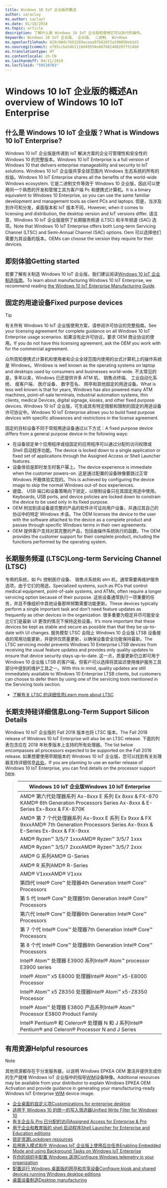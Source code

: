 ```yaml
---
title: Windows 10 IoT 企业版的概述
author: saraclay
ms.author: saclayt
ms.date: 01/18/2018
ms.topic: article
description: 了解什么是 Windows 10 IoT 企业版和使用它可以执行的操作。
keywords: Windows 10 IoT 企业版、 企业版、 二进制、 Windows
ms.openlocfilehash: 029c98dc7652269aceaa97b820f2a190850eb1d3
ms.sourcegitcommit: ef85ccba54b1118d49554e88768240020ff514b0
ms.translationtype: HT
ms.contentlocale: zh-CN
ms.lasthandoff: 04/11/2019
ms.locfileid: "59510783"
---
```

# <a name="an-overview-of-windows-10-iot-enterprise"></a><span data-ttu-id="7f5d8-104">Windows 10 IoT 企业版的概述</span><span class="sxs-lookup"><span data-stu-id="7f5d8-104">An overview of Windows 10 IoT Enterprise</span></span>

## <a name="what-is-windows-10-iot-enterprise"></a><span data-ttu-id="7f5d8-105">什么是 Windows 10 IoT 企业版？</span><span class="sxs-lookup"><span data-stu-id="7f5d8-105">What is Windows 10 IoT Enterprise?</span></span>
<span data-ttu-id="7f5d8-106">Windows 10 IoT 企业版是传递到 IoT 解决方案的企业可管理性和安全性的 Windows 10 的完整版本。</span><span class="sxs-lookup"><span data-stu-id="7f5d8-106">Windows 10 IoT Enterprise is a full version of Windows 10 that delivers enterprise manageability and security to IoT solutions.</span></span> <span data-ttu-id="7f5d8-107">Windows 10 IoT 企业版共享全球范围内 Windows 生态系统的所有的权益。</span><span class="sxs-lookup"><span data-stu-id="7f5d8-107">Windows 10 IoT Enterprise shares all the benefits of the world-wide Windows ecosystem.</span></span> <span data-ttu-id="7f5d8-108">它是二进制文件等效于 Windows 10 企业版，因此可以使用同一个熟悉的开发和管理工具为客户端 Pc 和便携式计算机。</span><span class="sxs-lookup"><span data-stu-id="7f5d8-108">It is a binary equivalent to Windows 10 Enterprise, so you can use the same familiar development and management tools as client PCs and laptops.</span></span>  <span data-ttu-id="7f5d8-109">但是，当涉及到许可和分发，桌面版本和 IoT 版本不同。</span><span class="sxs-lookup"><span data-stu-id="7f5d8-109">However, when it comes to licensing and distribution, the desktop version and IoT versions differ.</span></span> <span data-ttu-id="7f5d8-110">请注意，Windows 10 IoT 企业版提供了长期服务频道 (LTSC) 和半年频道 (SAC) 选项。</span><span class="sxs-lookup"><span data-stu-id="7f5d8-110">Note that Windows 10 IoT Enterprise offers both Long-term Servicing Channel (LTSC) and Semi-Annual Channel (SAC) options.</span></span> <span data-ttu-id="7f5d8-111">Oem 可以选择他们需要为其设备的版本。</span><span class="sxs-lookup"><span data-stu-id="7f5d8-111">OEMs can choose the version they require for their devices.</span></span>

## <a name="getting-started"></a><span data-ttu-id="7f5d8-112">即刻体验</span><span class="sxs-lookup"><span data-stu-id="7f5d8-112">Getting started</span></span> 

<span data-ttu-id="7f5d8-113">若要了解有关制造 Windows 10 IoT 企业版，我们建议阅读[Windows 10 IoT 企业制造指南](https://docs.microsoft.com/en-us/windows-hardware/manufacture/desktop/iot-ent-overview)。</span><span class="sxs-lookup"><span data-stu-id="7f5d8-113">To learn about manufacturing Windows 10 IoT Enterprise, we recommend reading [the Windows 10 IoT Enterprise Manufacturing Guide](https://docs.microsoft.com/en-us/windows-hardware/manufacture/desktop/iot-ent-overview).</span></span>  

## <a name="fixed-purpose-devices"></a><span data-ttu-id="7f5d8-114">固定的用途设备</span><span class="sxs-lookup"><span data-stu-id="7f5d8-114">Fixed purpose devices</span></span> 

> [!TIP]
> <span data-ttu-id="7f5d8-115">有关所有 Windows 10 IoT 企业版使用方案，请参阅许可协议的完整指南。</span><span class="sxs-lookup"><span data-stu-id="7f5d8-115">See your licensing agreement for complete guidance on all Windows 10 IoT Enterprise usage scenarios.</span></span> <span data-ttu-id="7f5d8-116">如果没有此许可协议，要求 OEM 商业协议的使用。</span><span class="sxs-lookup"><span data-stu-id="7f5d8-116">If you do not have this licensing agreement, ask the OEM you work with for the commercial agreement.</span></span> 

<span data-ttu-id="7f5d8-117">众所周知便携式计算机和使用者和企业全球范围内使用的台式计算机上的操作系统是 Windows。</span><span class="sxs-lookup"><span data-stu-id="7f5d8-117">Windows is well known as the operating systems on laptop and desktops used by consumers and businesses world-wide.</span></span>  <span data-ttu-id="7f5d8-118">不太常见的是，多年以来，Windows 已还提供许多 ATM 机、 销售点终端、 工业自动化系统、 瘦客户端、 医疗设备、 数字签名、 网亭和其他固定的用途设备。</span><span class="sxs-lookup"><span data-stu-id="7f5d8-118">What is less well known is that for years, Windows has also powered many ATM machines, point-of-sale terminals, industrial automation systems, thin clients, medical Devices, digital signage, kiosks, and other fixed purpose devices.</span></span>  <span data-ttu-id="7f5d8-119">Windows 10 IoT 企业版，可生成具有特定限额和限制的固定的用途设备许可协议中。</span><span class="sxs-lookup"><span data-stu-id="7f5d8-119">Windows 10 IoT Enterprise allows you to build fixed purpose devices with specific allowances and restrictions in the license agreement.</span></span>  

<span data-ttu-id="7f5d8-120">固定的目标设备不同于常规用途设备通过以下方式：</span><span class="sxs-lookup"><span data-stu-id="7f5d8-120">A fixed purpose device differs from a general purpose device in the following ways:</span></span>  
* <span data-ttu-id="7f5d8-121">在设备锁定单个应用程序或组固定的应用程序可以通过分配的访问权限或 Shell 启动程序功能。</span><span class="sxs-lookup"><span data-stu-id="7f5d8-121">The device is locked down to a single application or fixed set of applications through the Assigned Access or Shell Launcher features.</span></span>  
* <span data-ttu-id="7f5d8-122">设备体验是即时发生时客户幂上。</span><span class="sxs-lookup"><span data-stu-id="7f5d8-122">The device experience is immediate when the customer powers-on.</span></span> <span data-ttu-id="7f5d8-123">这是通过配置的设备映像要跳过正常 Windows 开箱体验实现的。</span><span class="sxs-lookup"><span data-stu-id="7f5d8-123">This is achieved by configuring the device image to skip the normal Windows out-of-box experiences.</span></span> 
* <span data-ttu-id="7f5d8-124">键盘、 USB 端口和设备策略向下锁定，以限制设备只在其固定用途中使用。</span><span class="sxs-lookup"><span data-stu-id="7f5d8-124">Keyboards, USB ports, and device policies are locked down to constrain the device to be used only in its fixed purpose.</span></span>  
* <span data-ttu-id="7f5d8-125">OEM 附加到该设备是完整的产品的软件许可证向用户设备，并通过其自己的协议中的特定 Windows 术语。</span><span class="sxs-lookup"><span data-stu-id="7f5d8-125">The OEM licenses the device to the user with the software attached to the device as a complete product and passes through specific Windows terms in their own agreements.</span></span>
* <span data-ttu-id="7f5d8-126">OEM 提供客户支持对其完整的产品，包括由操作系统执行的函数。</span><span class="sxs-lookup"><span data-stu-id="7f5d8-126">The OEM provides the customer support for their complete product, including the functions performed by the operating system.</span></span>

## <a name="long-term-servicing-channel-ltsc"></a><span data-ttu-id="7f5d8-127">长期服务频道 (LTSC)</span><span class="sxs-lookup"><span data-stu-id="7f5d8-127">Long-term Servicing Channel (LTSC)</span></span>

<span data-ttu-id="7f5d8-128">专用的系统，如 Pc 控制医疗设备、 销售点系统和 atm 机，通常需要再维护服务选项，由于它们的用途。</span><span class="sxs-lookup"><span data-stu-id="7f5d8-128">Specialized systems, such as PCs that control medical equipment, point-of-sale systems, and ATMs, often require a longer servicing option because of their purpose.</span></span> <span data-ttu-id="7f5d8-129">这些设备通常执行一项重要的任务，并且不像组织中其他设备那样频繁需要功能更新。</span><span class="sxs-lookup"><span data-stu-id="7f5d8-129">These devices typically perform a single important task and don’t need feature updates as frequently as other devices in the organization.</span></span> <span data-ttu-id="7f5d8-130">很多重要为稳定并尽可能安全比它们是最新 UI 更改的情况下保持这些设备。</span><span class="sxs-lookup"><span data-stu-id="7f5d8-130">It’s more important that these devices be kept as stable and secure as possible than that they be up-to-date with UI changes.</span></span> <span data-ttu-id="7f5d8-131">服务模型 LTSC 会阻止 Windows 10 企业版 LTSB 设备接收的常用功能更新，并提供仅质量更新，以确保设备安全功能保持最新。</span><span class="sxs-lookup"><span data-stu-id="7f5d8-131">The LTSC servicing model prevents Windows 10 Enterprise LTSB devices from receiving the usual feature updates and provides only quality updates to ensure that device security stays up-to-date.</span></span> <span data-ttu-id="7f5d8-132">这一点，质量更新仍立即可用于 Windows 10 企业版 LTSB 的客户端，但客户可以选择将其延迟使用维护服务工具部分中提到的维护工具之一。</span><span class="sxs-lookup"><span data-stu-id="7f5d8-132">With this in mind, quality updates are still immediately available to Windows 10 Enterprise LTSB clients, but customers can choose to defer them by using one of the servicing tools mentioned in the Servicing tools section.</span></span>

* [<span data-ttu-id="7f5d8-133">了解有关 LTSC 的详细信息</span><span class="sxs-lookup"><span data-stu-id="7f5d8-133">Learn more about LTSC</span></span>](https://docs.microsoft.com/windows/deployment/update/waas-overview#long-term-servicing-channel)

## <a name="long-term-support-silicon-details"></a><span data-ttu-id="7f5d8-134">长期支持硅详细信息</span><span class="sxs-lookup"><span data-stu-id="7f5d8-134">Long-Term Support Silicon Details</span></span>

<span data-ttu-id="7f5d8-135">Windows 10 IoT 企业版的 Fall 2018 版本也将 LTSC 版本。</span><span class="sxs-lookup"><span data-stu-id="7f5d8-135">The Fall 2018 release of Windows 10 IoT Enterprise will also be an LTSC release.</span></span> <span data-ttu-id="7f5d8-136">下面的列表包含应在 2018 年秋季版本上支持的所有处理器。</span><span class="sxs-lookup"><span data-stu-id="7f5d8-136">The list below encompasses all processors expected to be supported on the Fall 2018 release.</span></span> <span data-ttu-id="7f5d8-137">如果想要使用早期版本的 Windows 10 IoT 企业版，您可以找到有关处理器支持详细信息[此处](https://docs.microsoft.com/windows-hardware/design/minimum/windows-processor-requirements#windows-iot-enterprise--embedded-processor-table)。</span><span class="sxs-lookup"><span data-stu-id="7f5d8-137">If you are planning to use an earlier release of Windows 10 IoT Enterprise, you can find details on the processor support [here](https://docs.microsoft.com/windows-hardware/design/minimum/windows-processor-requirements#windows-iot-enterprise--embedded-processor-table).</span></span>

> | <span data-ttu-id="7f5d8-138">Windows 10 IoT 企业版</span><span class="sxs-lookup"><span data-stu-id="7f5d8-138">Windows 10 IoT Enterprise</span></span>  |
> |-------------|
> | <span data-ttu-id="7f5d8-139">AMD® 第六代处理器系列 Ax-8xxx E 系列 Ex 8xxx & FX-870 K</span><span class="sxs-lookup"><span data-stu-id="7f5d8-139">AMD® 6th Generation Processors Series Ax-8xxx & E-Series Ex-8xxx & FX-870K</span></span> | 
> | <span data-ttu-id="7f5d8-140">AMD® 第 7 个代处理器系列 Ax-9xxx E 系列 Ex 9xxx & FX 9xxx</span><span class="sxs-lookup"><span data-stu-id="7f5d8-140">AMD® 7th Generation Processors Series Ax-9xxx & E-Series Ex-9xxx & FX-9xxx</span></span> | 
> | <span data-ttu-id="7f5d8-141">AMD® Ryzen™ 3/5/7 1xxx</span><span class="sxs-lookup"><span data-stu-id="7f5d8-141">AMD® Ryzen™ 3/5/7 1xxx</span></span> | 
> | <span data-ttu-id="7f5d8-142">AMD® Ryzen™ 3/5/7 2xxx</span><span class="sxs-lookup"><span data-stu-id="7f5d8-142">AMD® Ryzen™ 3/5/7 2xxx</span></span> | 
> | <span data-ttu-id="7f5d8-143">AMD® G 系列</span><span class="sxs-lookup"><span data-stu-id="7f5d8-143">AMD® G-Series</span></span> | 
> | <span data-ttu-id="7f5d8-144">AMD® R 系列</span><span class="sxs-lookup"><span data-stu-id="7f5d8-144">AMD® R-Series</span></span> | 
> | <span data-ttu-id="7f5d8-145">AMD® V1xxx</span><span class="sxs-lookup"><span data-stu-id="7f5d8-145">AMD® V1xxx</span></span> | 
> | <span data-ttu-id="7f5d8-146">第四代 Intel® Core™ 处理器</span><span class="sxs-lookup"><span data-stu-id="7f5d8-146">4th Generation Intel® Core™ Processors</span></span> | 
> | <span data-ttu-id="7f5d8-147">第 5 代 Intel® Core™ 处理器</span><span class="sxs-lookup"><span data-stu-id="7f5d8-147">5th Generation Intel® Core™ Processors</span></span> |
> | <span data-ttu-id="7f5d8-148">第六代 Intel® Core™ 处理器</span><span class="sxs-lookup"><span data-stu-id="7f5d8-148">6th Generation Intel® Core™ Processors</span></span> |
> | <span data-ttu-id="7f5d8-149">第 7 个代 Intel® Core™ 处理器</span><span class="sxs-lookup"><span data-stu-id="7f5d8-149">7th Generation Intel® Core™ Processors</span></span> |
> | <span data-ttu-id="7f5d8-150">第 8 个代 Intel® Core™ 处理器</span><span class="sxs-lookup"><span data-stu-id="7f5d8-150">8th Generation Intel® Core™ Processors</span></span> |
> | <span data-ttu-id="7f5d8-151">Intel® Atom™ 处理器 E3900 系列</span><span class="sxs-lookup"><span data-stu-id="7f5d8-151">Intel® Atom™ processor E3900 series</span></span> |
> | <span data-ttu-id="7f5d8-152">Intel® Atom™ x5 E8000 处理器</span><span class="sxs-lookup"><span data-stu-id="7f5d8-152">Intel® Atom™ x5-E8000 Processor</span></span> |
> | <span data-ttu-id="7f5d8-153">Intel® Atom™ x5 Z8350 处理器</span><span class="sxs-lookup"><span data-stu-id="7f5d8-153">Intel® Atom™ x5-Z8350 Processor</span></span> |
> | <span data-ttu-id="7f5d8-154">Intel® Atom™ 处理器 E3800 产品系列</span><span class="sxs-lookup"><span data-stu-id="7f5d8-154">Intel® Atom™ Processor E3800 Product Family</span></span> |
> | <span data-ttu-id="7f5d8-155">Intel® Pentium® 和 Celeron® 处理器 N 和 J 系列</span><span class="sxs-lookup"><span data-stu-id="7f5d8-155">Intel® Pentium® and Celeron® Processor N and J Series</span></span> |

## <a name="helpful-resources"></a><span data-ttu-id="7f5d8-156">有用资源</span><span class="sxs-lookup"><span data-stu-id="7f5d8-156">Helpful resources</span></span>
> [!NOTE]
> <span data-ttu-id="7f5d8-157">其他资源都存在于分发服务器，以说明 Windows EPKEA OEM 激活并提供生成你的生产就绪 Windows IoT 企业版中的指导[WIM](https://msdn.microsoft.com/library/windows/desktop/dd861280.aspx)设备映像。</span><span class="sxs-lookup"><span data-stu-id="7f5d8-157">Additional resources may be available from your distributor to explain Windows EPKEA OEM Activation and provide guidance in generating your manufacturing-ready Windows IoT Enterprise [WIM](https://msdn.microsoft.com/library/windows/desktop/dd861280.aspx) device image.</span></span>

* [<span data-ttu-id="7f5d8-158">企业桌面的自定义项</span><span class="sxs-lookup"><span data-stu-id="7f5d8-158">Customizations for enterprise desktop</span></span>](https://docs.microsoft.com/windows-hardware/customize/enterprise/enterprise-custom-portal)
* [<span data-ttu-id="7f5d8-159">适用于 Windows 10 的统一的写入筛选器</span><span class="sxs-lookup"><span data-stu-id="7f5d8-159">Unified Write Filter for Windows 10</span></span>](https://docs.microsoft.com/windows-hardware/customize/enterprise/unified-write-filter)
* [<span data-ttu-id="7f5d8-160">有关企业与 Pro 已分配的访问</span><span class="sxs-lookup"><span data-stu-id="7f5d8-160">Assigned Access for Enterprise & Pro</span></span>](https://docs.microsoft.com/windows-hardware/customize/enterprise/assigned-access)
* [<span data-ttu-id="7f5d8-161">用于企业和教育版的 shell 启动程序</span><span class="sxs-lookup"><span data-stu-id="7f5d8-161">Shell Launcher for Enterprise and Education editions</span></span>](https://docs.microsoft.com/windows-hardware/customize/enterprise/shell-launcher)
* [<span data-ttu-id="7f5d8-162">锁定资源</span><span class="sxs-lookup"><span data-stu-id="7f5d8-162">Lockdown resources</span></span>](https://docs.microsoft.com/windows-hardware/customize/enterprise/create-a-kiosk-image) 
* [<span data-ttu-id="7f5d8-163">启用嵌入模式和在 Windows IoT 企业版上使用后台任务</span><span class="sxs-lookup"><span data-stu-id="7f5d8-163">Enabling Embedded Mode and using Background Tasks on Windows IoT Enterprise</span></span>](https://docs.microsoft.com/windows/iot-core/develop-your-app/embeddedmode)
* [<span data-ttu-id="7f5d8-164">在你的组织中配置 Windows 遥测</span><span class="sxs-lookup"><span data-stu-id="7f5d8-164">Configure Windows telemetry in your organization</span></span>](https://docs.microsoft.com/windows/configuration/configure-windows-telemetry-in-your-organization )
* [<span data-ttu-id="7f5d8-165">配置运行 Windows 桌面版的网亭和共享设备</span><span class="sxs-lookup"><span data-stu-id="7f5d8-165">Configure kiosk and shared devices running Windows desktop editions</span></span>](https://docs.microsoft.com/windows/configuration/kiosk-shared-pc)
* [<span data-ttu-id="7f5d8-166">桌面设备制造</span><span class="sxs-lookup"><span data-stu-id="7f5d8-166">Desktop manufacturing</span></span>](https://docs.microsoft.com/windows-hardware/manufacture/desktop/)
